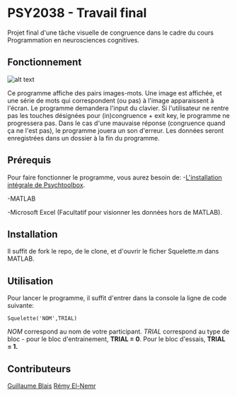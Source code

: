 # PSY2038 - Travail final

Projet final d'une tâche visuelle de congruence dans le cadre du cours Programmation en neurosciences cognitives. 

## Fonctionnement

![alt text](https://i.ibb.co/R6CsJRc/bon-model.jpg)

Ce programme affiche des pairs images-mots. Une image est affichée, et une série de mots qui correspondent (ou pas) à l'image apparaissent à l'écran. Le programme demandera l'input du clavier. Si l'utilisateur ne rentre pas les touches désignées pour (in)congruence + exit key, le programme ne progressera pas. Dans le cas d'une mauvaise réponse (congruence quand ça ne l'est pas), le programme jouera un son d'erreur. Les données seront enregistrées dans un dossier à la fin du programme.

## Prérequis

Pour faire fonctionner le programme, vous aurez besoin de:
-[L'installation intégrale de Psychtoolbox](http://psychtoolbox.org/download). 

-MATLAB

-Microsoft Excel (Facultatif pour visionner les données hors de MATLAB).

## Installation

Il suffit de fork le repo, de le clone, et d'ouvrir le ficher Squelette.m dans MATLAB.

## Utilisation

Pour lancer le programme, il suffit d'entrer dans la console la ligne de code suivante:

`Squelette('NOM',TRIAL)`

*NOM* correspond au nom de votre participant.
*TRIAL* correspond au type de bloc - pour le bloc d'entrainement, **TRIAL = 0**. Pour le bloc d'essais, **TRIAL = 1.**

## Contributeurs

[Guillaume Blais](https://github.com/BakingAspirateur)
[Rémy El-Nemr](https://github.com/RemyNmr)



